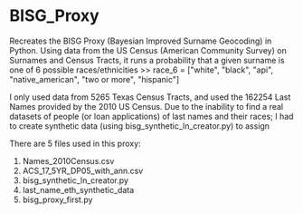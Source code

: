 # BISG_Proxy
Recreates the BISG Proxy (Bayesian Improved Surname Geocoding) in Python. 
Using data from the US Census (American Community Survey) on Surnames and Census Tracts, it runs a probability that a given surname is one of 
6 possible races/ethnicities >> race_6 = ["white", "black", "api", "native_american", "two or more", "hispanic"]

I only used data from 5265 Texas Census Tracts, and used the 162254 Last Names provided by the 2010 US Census.  Due to the inability to find a real datasets of people (or loan applications) of last names and their races; I had to create synthetic data (using bisg_synthetic_ln_creator.py) to assign 

There are 5 files used in this proxy:
  1) Names_2010Census.csv
  2) ACS_17_5YR_DP05_with_ann.csv
  3) bisg_synthetic_ln_creator.py
  4) last_name_eth_synthetic_data
  5) bisg_proxy_first.py
